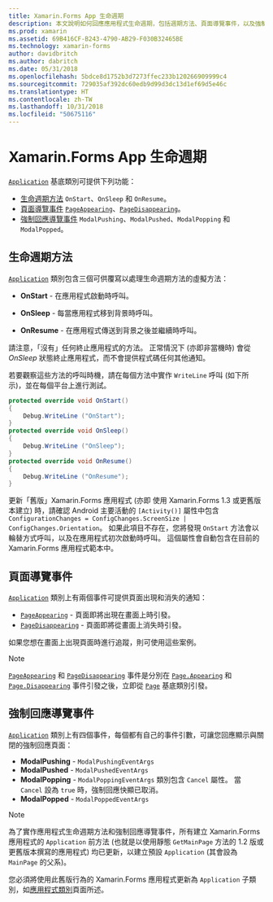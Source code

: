 ```yaml
---
title: Xamarin.Forms App 生命週期
description: 本文說明如何回應應用程式生命週期，包括週期方法、頁面導覽事件，以及強制回應導覽事件。
ms.prod: xamarin
ms.assetid: 69B416CF-B243-4790-AB29-F030B32465BE
ms.technology: xamarin-forms
author: davidbritch
ms.author: dabritch
ms.date: 05/31/2018
ms.openlocfilehash: 5bdce8d1752b3d7273ffec233b120266909999c4
ms.sourcegitcommit: 729035af392dc60edb9d99d3dc13d1ef69d5e46c
ms.translationtype: HT
ms.contentlocale: zh-TW
ms.lasthandoff: 10/31/2018
ms.locfileid: "50675116"
---
```

# <a name="xamarinforms-app-lifecycle"></a>Xamarin.Forms App 生命週期

[`Application`](xref:Xamarin.Forms.Application) 基底類別可提供下列功能：

* [生命週期方法](#Lifecycle_Methods) `OnStart`、`OnSleep` 和 `OnResume`。
* [頁面導覽事件](#page) [`PageAppearing`](xref:Xamarin.Forms.Application.PageAppearing)、[`PageDisappearing`](xref:Xamarin.Forms.Application.PageDisappearing)。
* [強制回應導覽事件](#modal) `ModalPushing`、`ModalPushed`、`ModalPopping` 和 `ModalPopped`。

<a name="Lifecycle_Methods" />

## <a name="lifecycle-methods"></a>生命週期方法

[`Application`](xref:Xamarin.Forms.Application) 類別包含三個可供覆寫以處理生命週期方法的虛擬方法：

* **OnStart** - 在應用程式啟動時呼叫。

* **OnSleep** - 每當應用程式移到背景時呼叫。

* **OnResume** - 在應用程式傳送到背景之後並繼續時呼叫。

請注意，「沒有」任何終止應用程式的方法。
正常情況下 (亦即非當機時) 會從 *OnSleep* 狀態終止應用程式，而不會提供程式碼任何其他通知。

若要觀察這些方法的呼叫時機，請在每個方法中實作 `WriteLine` 呼叫 (如下所示)，並在每個平台上進行測試。

```csharp
protected override void OnStart()
{
    Debug.WriteLine ("OnStart");
}
protected override void OnSleep()
{
    Debug.WriteLine ("OnSleep");
}
protected override void OnResume()
{
    Debug.WriteLine ("OnResume");
}
```

更新「舊版」Xamarin.Forms 應用程式 (亦即 使用 Xamarin.Forms 1.3 或更舊版本建立) 時，請確認 Android 主要活動的 `[Activity()]` 屬性中包含 `ConfigurationChanges = ConfigChanges.ScreenSize | ConfigChanges.Orientation`。 如果此項目不存在，您將發現 `OnStart` 方法會以輪替方式呼叫，以及在應用程式初次啟動時呼叫。 這個屬性會自動包含在目前的 Xamarin.Forms 應用程式範本中。

<a name="page" />

## <a name="page-navigation-events"></a>頁面導覽事件

[`Application`](xref:Xamarin.Forms.Application) 類別上有兩個事件可提供頁面出現和消失的通知：

- [`PageAppearing`](xref:Xamarin.Forms.Application.PageAppearing) - 頁面即將出現在畫面上時引發。
- [`PageDisappearing`](xref:Xamarin.Forms.Application.PageDisappearing) - 頁面即將從畫面上消失時引發。

如果您想在畫面上出現頁面時進行追蹤，則可使用這些案例。

> [!NOTE]
> [`PageAppearing`](xref:Xamarin.Forms.Application.PageAppearing) 和 [`PageDisappearing`](xref:Xamarin.Forms.Application.PageDisappearing) 事件是分別在 [`Page.Appearing`](xref:Xamarin.Forms.Page.Appearing) 和 [`Page.Disappearing`](xref:Xamarin.Forms.Page.Disappearing) 事件引發之後，立即從 [`Page`](xref:Xamarin.Forms.Page) 基底類別引發。

<a name="modal" />

## <a name="modal-navigation-events"></a>強制回應導覽事件

[`Application`](xref:Xamarin.Forms.Application) 類別上有四個事件，每個都有自己的事件引數，可讓您回應顯示與關閉的強制回應頁面：

* **ModalPushing** - `ModalPushingEventArgs`
* **ModalPushed** - `ModalPushedEventArgs`
* **ModalPopping** - `ModalPoppingEventArgs` 類別包含 `Cancel` 屬性。 當 `Cancel` 設為 `true` 時，強制回應快顯已取消。
* **ModalPopped** - `ModalPoppedEventArgs`

> [!NOTE]
> 為了實作應用程式生命週期方法和強制回應導覽事件，所有建立 Xamarin.Forms 應用程式的 `Application` 前方法 (也就是以使用靜態 `GetMainPage` 方法的 1.2 版或更舊版本撰寫的應用程式) 均已更新，以建立預設 `Application` (其會設為 `MainPage` 的父系)。
>
> 您必須將使用此舊版行為的 Xamarin.Forms 應用程式更新為 `Application` 子類別，如[應用程式類別](~/xamarin-forms/app-fundamentals/application-class.md)頁面所述。
